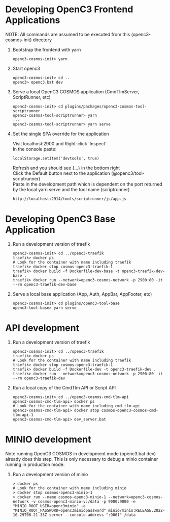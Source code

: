 # Developing OpenC3 Frontend Applications

NOTE: All commands are assumed to be executed from this (openc3-cosmos-init) directory

1.  Bootstrap the frontend with yarn

        openc3-cosmos-init> yarn

1.  Start openc3

        openc3-cosmos-init> cd ..
        openc3> openc3.bat dev

1.  Serve a local OpenC3 COSMOS application (CmdTlmServer, ScriptRunner, etc)

        openc3-cosmos-init> cd plugins/packages/openc3-cosmos-tool-scriptrunner
        openc3-cosmos-tool-scriptrunner> yarn
        ...
        openc3-cosmos-tool-scriptrunner> yarn serve

1.  Set the single SPA override for the application

    Visit localhost:2900 and Right-click 'Inspect'<br>
    In the console paste:

        localStorage.setItem('devtools', true)

    Refresh and you should see {...} in the bottom right<br>
    Click the Default button next to the application (@openc3/tool-scriptrunner)<br>
    Paste in the development path which is dependent on the port returned by the local yarn serve and the tool name (scriptrunner)

        http://localhost:2914/tools/scriptrunner/js/app.js

# Developing OpenC3 Base Application

1.  Run a development version of traefik

        openc3-cosmos-init> cd ../openc3-traefik
        traefik> docker ps
        # Look for the container with name including traefik
        traefik> docker stop cosmos-openc3-traefik-1
        traefik> docker build -f Dockerfile-dev-base -t openc3-traefik-dev-base .
        traefik> docker run --network=openc3-cosmos-network -p 2900:80 -it --rm openc3-traefik-dev-base

1.  Serve a local base application (App, Auth, AppBar, AppFooter, etc)

        openc3-cosmos-init> cd plugins/openc3-tool-base
        openc3-tool-base> yarn serve

# API development

1.  Run a development version of traefik

        openc3-cosmos-init> cd ../openc3-traefik
        traefik> docker ps
        # Look for the container with name including traefik
        traefik> docker stop cosmos-openc3-traefik-1
        traefik> docker build -f Dockerfile-dev -t openc3-traefik-dev .
        traefik> docker run --network=openc3-cosmos-network -p 2900:80 -it --rm openc3-traefik-dev

1.  Run a local copy of the CmdTlm API or Script API

        openc3-cosmos-init> cd ../openc3-cosmos-cmd-tlm-api
        openc3-cosmos-cmd-tlm-api> docker ps
        # Look for the container with name including cmd-tlm-api
        openc3-cosmos-cmd-tlm-api> docker stop cosmos-openc3-cosmos-cmd-tlm-api-1
        openc3-cosmos-cmd-tlm-api> dev_server.bat

# MINIO development

Note running OpenC3 COSMOS in development mode (openc3.bat dev) already does this step. This is only necessary to debug a minio container running in production mode.

1.  Run a development version of minio

        > docker ps
        # Look for the container with name including minio
        > docker stop cosmos-openc3-minio-1
        > docker run --name cosmos-openc3-minio-1 --network=openc3-cosmos-network -v cosmos-openc3-minio-v:/data -p 9000:9000 -e "MINIO_ROOT_USER=openc3minio" -e "MINIO_ROOT_PASSWORD=openc3miniopassword" minio/minio:RELEASE.2022-10-29T06-21-33Z server --console-address ":9001" /data
